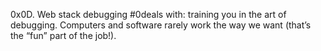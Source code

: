 0x0D. Web stack debugging #0deals with:
training you in the art of debugging. Computers and software rarely work the way we want (that’s the “fun” part of the job!).
